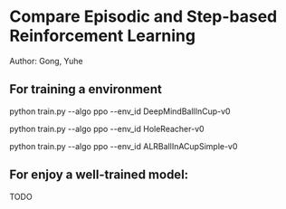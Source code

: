 # Compare Episodic and Step-based Reinforcement Learning

Author: Gong, Yuhe


## For training a environment

python train.py --algo ppo --env_id DeepMindBallInCup-v0

python train.py --algo ppo --env_id HoleReacher-v0

python train.py --algo ppo --env_id ALRBallInACupSimple-v0


## For enjoy a well-trained model:

TODO
